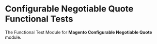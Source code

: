 # Configurable Negotiable Quote Functional Tests

The Functional Test Module for **Magento Configurable Negotiable Quote** module.
